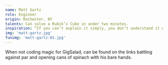 ```yaml
---
name: Matt Gartz
role: Engineer
origin: Rochester, NY
talents: Can solve a Rubik’s Cube in under two minutes.
inspiration: “If you can’t explain it simply, you don’t understand it well enough.” – Albert Einstein
img: 'matt-gartz.jpg'
funimg: 'matt-gartz-01.jpg'
---
```

When not coding magic for GigSalad, can be found on the links battling against par and opening cans of spinach with his bare hands.